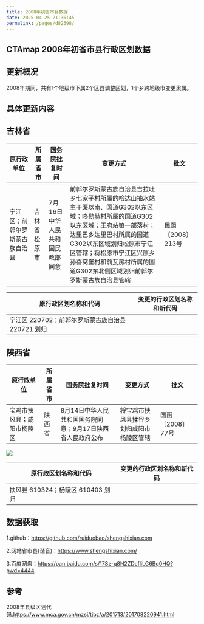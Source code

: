 ```yaml
---
title: 2008年初省市县数据
date: 2025-04-25 21:36:45
permalink: /pages/d82398/
---
```

## CTAmap 2008年初省市县行政区划数据

## 更新概况

2008年期间，共有1个地级市下属2个区县调整区划，1个乡跨地级市变更隶属。



## 具体更新内容

## 吉林省

| 原行政单位                     | 所属省市     | 国务院批复时间                  | 变更方式                                                     | 批文              |
| ------------------------------ | ------------ | ------------------------------- | ------------------------------------------------------------ | ----------------- |
| 宁江区；前郭尔罗斯蒙古族自治县 | 吉林省松原市 | 7月16日中华人民共和国民政部同意 | 前郭尔罗斯蒙古族自治县吉拉吐乡七家子村所属的哈达山抽水站主干渠以南、国道G302以东区域；咚勒赫村所属的国道G302以东区域；王府站镇一部落村；达里巴乡达里巴村所属的国道G302以东区域划归松原市宁江区管辖；将松原市宁江区兴原乡孙喜窝堡村和前瓦房村所属的国道G302东北侧区域划归前郭尔罗斯蒙古族自治县管辖 | 民函〔2008〕213号 |



| **原行政区划名称和代码**                              | **变更的行政区划名称和新代码** |
| ----------------------------------------------------- | ------------------------------ |
| 宁江区   220702；前郭尔罗斯蒙古族自治县  220721  划归 |                                |



## 陕西省

| 原行政单位                 | 所属省市 | 国务院批复时间                                             | 变更方式                                 | 批文             |
| -------------------------- | -------- | ---------------------------------------------------------- | ---------------------------------------- | ---------------- |
| 宝鸡市扶风县；咸阳市杨陵区 | 陕西省   | 8月14日中华人民共和国国务院同意；9月17日陕西省人民政府公布 | 将宝鸡市扶风县揉谷乡划归咸阳市杨陵区管辖 | 国函〔2008〕77号 |



![](https://pics.landcover100.com/pics/20250425/08-扶风县.png)



| **原行政区划名称和代码**              | **变更的行政区划名称和新代码** |
| ------------------------------------- | ------------------------------ |
| 扶风县   610324；杨陵区  610403  划归 |                                |

## 数据获取

1.github：https://github.com/ruiduobao/shengshixian.com

2.网站省市县(谐音)：https://www.shengshixian.com/

3.百度网盘：https://pan.baidu.com/s/17Sz-q8N2ZDcfliLG6Bq0HQ?pwd=4444

## 参考

2008年县级区划代码.https://www.mca.gov.cn/mzsj/tjbz/a/201713/201708220941.html

